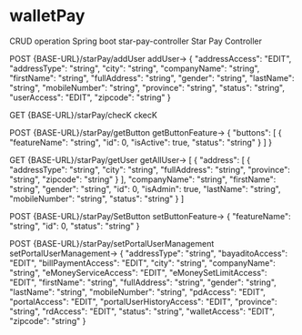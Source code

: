 # walletPay
CRUD operation Spring boot
star-pay-controller
Star Pay Controller

POST
{BASE-URL}/starPay/addUser
addUser->
{
  "addressAccess": "EDIT",
  "addressType": "string",
  "city": "string",
  "companyName": "string",
  "firstName": "string",
  "fullAddress": "string",
  "gender": "string",
  "lastName": "string",
  "mobileNumber": "string",
  "province": "string",
  "status": "string",
  "userAccess": "EDIT",
  "zipcode": "string"
}


GET
{BASE-URL}/starPay/checK
ckecK


POST
{BASE-URL}/starPay/getButton
getButtonFeature->
{
  "buttons": [
    {
      "featureName": "string",
      "id": 0,
      "isActive": true,
      "status": "string"
    }
  ]
}


GET
{BASE-URL}/starPay/getUser
getAllUser->
[
  {
    "address": [
      {
        "addressType": "string",
        "city": "string",
        "fullAddress": "string",
        "province": "string",
        "zipcode": "string"
      }
    ],
    "companyName": "string",
    "firstName": "string",
    "gender": "string",
    "id": 0,
    "isAdmin": true,
    "lastName": "string",
    "mobileNumber": "string",
    "status": "string"
  }
]


POST
{BASE-URL}/starPay/SetButton
setButtonFeature->
{
  "featureName": "string",
  "id": 0,
  "status": "string"
}


POST
{BASE-URL}/starPay/setPortalUserManagement
setPortalUserManagement->
{
  "addressType": "string",
  "bayaditoAccess": "EDIT",
  "billPaymentAccess": "EDIT",
  "city": "string",
  "companyName": "string",
  "eMoneyServiceAccess": "EDIT",
  "eMoneySetLimitAccess": "EDIT",
  "firstName": "string",
  "fullAddress": "string",
  "gender": "string",
  "lastName": "string",
  "mobileNumber": "string",
  "pdAccess": "EDIT",
  "portalAccess": "EDIT",
  "portalUserHistoryAccess": "EDIT",
  "province": "string",
  "rdAccess": "EDIT",
  "status": "string",
  "walletAccess": "EDIT",
  "zipcode": "string"
}




